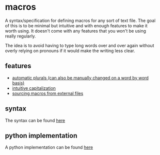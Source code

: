 # macros

A syntax/specification for defining macros for any sort of text file.
The goal of this is to be minimal but intuitive and with enough features to make
it worth using. It doesn't come with any features that you won't be using really
regularly. 

The idea is to avoid having to type long words over and over again without
overly relying on pronouns if it would make the writing less clear.

## features 

- [automatic plurals (can also be manually changed on a word by word basis)](syntax.md#plurals)
- [intuitive capitalization](syntax.md#capitalization)
- [sourcing macros from external files](syntax.md#external-definitions)

## syntax

The syntax can be found [here](syntax.md)

## python implementation

A python implementation can be found [here](pymacro/)
